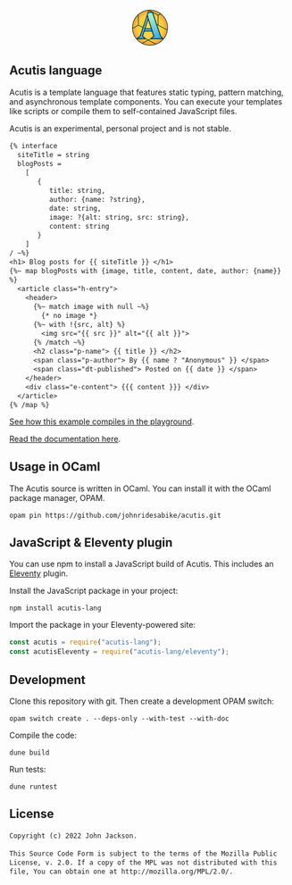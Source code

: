 <p align="center"><img src="./docs/icon.svg" height="64" width="64" alt="Acutis icon." /></p>

## Acutis language

Acutis is a template language that features static typing, pattern matching, and
asynchronous template components. You can execute your templates like scripts or
compile them to self-contained JavaScript files.

Acutis is an experimental, personal project and is not stable.

```acutis
{% interface
  siteTitle = string
  blogPosts =
    [
       {
          title: string,
          author: {name: ?string},
          date: string,
          image: ?{alt: string, src: string},
          content: string
       }
    ]
/ ~%}
<h1> Blog posts for {{ siteTitle }} </h1>
{%~ map blogPosts with {image, title, content, date, author: {name}} %}
  <article class="h-entry">
    <header>
      {%~ match image with null ~%}
        {* no image *}
      {%~ with !{src, alt} %}
        <img src="{{ src }}" alt="{{ alt }}">
      {% /match ~%}
      <h2 class="p-name"> {{ title }} </h2>
      <span class="p-author"> By {{ name ? "Anonymous" }} </span>
      <span class="dt-published"> Posted on {{ date }} </span>
    </header>
    <div class="e-content"> {{{ content }}} </div>
  </article>
{% /map %}
```

[See how this example compiles in the playground][example].

[example]:
  ./playground/?props=ewogICJzaXRlVGl0bGUiOiAiTXkgQmxvZyIsCiAgImJsb2dQb3N0cyI6IFsKICAgIHsKICAgICAgInRpdGxlIjogIkhlbGxvLCB3b3JsZCEiLAogICAgICAiYXV0aG9yIjogeyAibmFtZSI6ICJKb2huIiB9LAogICAgICAiZGF0ZSI6ICIyMDIwLTExLTMwIiwKICAgICAgImltYWdlIjogbnVsbCwKICAgICAgImNvbnRlbnQiOiAiPHA%2BVGhpcyBpcyBteSBmaXJzdCBwb3N0PC9wPiIKICAgIH0KICBdCn0%3D&source=eyUgaW50ZXJmYWNlCiAgc2l0ZVRpdGxlID0gc3RyaW5nCiAgYmxvZ1Bvc3RzID0KICAgIFsKICAgICAgIHsKICAgICAgICAgIHRpdGxlOiBzdHJpbmcsCiAgICAgICAgICBhdXRob3I6IHtuYW1lOiA%2Fc3RyaW5nfSwKICAgICAgICAgIGRhdGU6IHN0cmluZywKICAgICAgICAgIGltYWdlOiA%2Fe2FsdDogc3RyaW5nLCBzcmM6IHN0cmluZ30sCiAgICAgICAgICBjb250ZW50OiBzdHJpbmcKICAgICAgIH0KICAgIF0KLyB%2BJX0KPGgxPiBCbG9nIHBvc3RzIGZvciB7eyBzaXRlVGl0bGUgfX0gPC9oMT4KeyV%2BIG1hcCBibG9nUG9zdHMgd2l0aCB7aW1hZ2UsIHRpdGxlLCBjb250ZW50LCBkYXRlLCBhdXRob3I6IHtuYW1lfX0gJX0KICA8YXJ0aWNsZSBjbGFzcz0iaC1lbnRyeSI%2BCiAgICA8aGVhZGVyPgogICAgICB7JX4gbWF0Y2ggaW1hZ2Ugd2l0aCBudWxsIH4lfQogICAgICAgIHsqIG5vIGltYWdlICp9CiAgICAgIHslfiB3aXRoICF7c3JjLCBhbHR9ICV9CiAgICAgICAgPGltZyBzcmM9Int7IHNyYyB9fSIgYWx0PSJ7eyBhbHQgfX0iPgogICAgICB7JSAvbWF0Y2ggfiV9CiAgICAgIDxoMiBjbGFzcz0icC1uYW1lIj4ge3sgdGl0bGUgfX0gPC9oMj4KICAgICAgPHNwYW4gY2xhc3M9InAtYXV0aG9yIj4gQnkge3sgbmFtZSA%2FICJBbm9ueW1vdXMiIH19IDwvc3Bhbj4KICAgICAgPHNwYW4gY2xhc3M9ImR0LXB1Ymxpc2hlZCI%2BIFBvc3RlZCBvbiB7eyBkYXRlIH19IDwvc3Bhbj4KICAgIDwvaGVhZGVyPgogICAgPGRpdiBjbGFzcz0iZS1jb250ZW50Ij4ge3t7IGNvbnRlbnQgfX19IDwvZGl2PgogIDwvYXJ0aWNsZT4KeyUgL21hcCAlfQ%3D%3D

[Read the documentation here](https://johnridesa.bike/acutis/).

## Usage in OCaml

The Acutis source is written in OCaml. You can install it with the OCaml package
manager, OPAM.

```shell
opam pin https://github.com/johnridesabike/acutis.git
```

## JavaScript & Eleventy plugin

You can use npm to install a JavaScript build of Acutis. This includes an
[Eleventy] plugin.

[eleventy]: https://www.11ty.dev/

Install the JavaScript package in your project:

```shell
npm install acutis-lang
```

Import the package in your Eleventy-powered site:

```javascript
const acutis = require("acutis-lang");
const acutisEleventy = require("acutis-lang/eleventy");
```

## Development

Clone this repository with git. Then create a development OPAM switch:

```shell
opam switch create . --deps-only --with-test --with-doc
```

Compile the code:

```shell
dune build
```

Run tests:

```shell
dune runtest
```

## License

    Copyright (c) 2022 John Jackson.

    This Source Code Form is subject to the terms of the Mozilla Public
    License, v. 2.0. If a copy of the MPL was not distributed with this
    file, You can obtain one at http://mozilla.org/MPL/2.0/.

